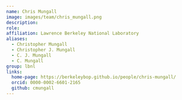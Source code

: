 ```yaml
---
name: Chris Mungall
image: images/team/chris_mungall.png
description:
role: 
affiliation: Lawrence Berkeley National Laboratory
aliases:
  - Christopher Mungall
  - Christopher J. Mungall
  - C. J. Mungall
  - C. Mungall
group: lbnl
links:
  home-page: https://berkeleybop.github.io/people/chris-mungall/
  orcid: 0000-0002-6601-2165
  github: cmungall
---
```

